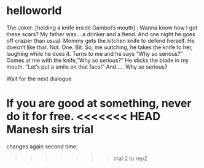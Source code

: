 # helloworld
The Joker: [holding a knife inside Gambol’s mouth] : Wanna know how I got these scars? 
My father was….a drinker and a fiend. 
And one night he goes off crazier than usual. 
Mommy gets the kitchen knife to defend herself. 
He doesn’t like that. Not. One. Bit. 
So, me watching, he takes the knife to her, laughing while he does it. 
Turns to me and he says “Why so serious?” Comes at me with the knife,”Why so serious?” He sticks the blade in my mouth. 
“Let’s put a smile on that face!” And….. Why so serious? 

Wait for the next dialogue 

If you are good at something, never do it for free.
<<<<<<< HEAD
Manesh sirs trial
=======

changes again second time.
>>>>>>> trial 2 to rep2
